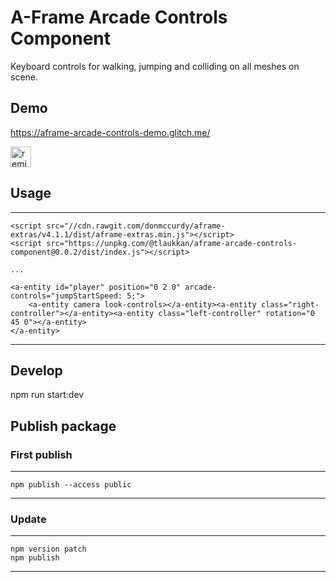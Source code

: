 # A-Frame Arcade Controls Component

Keyboard controls for walking, jumping and colliding on all meshes on scene.

## Demo

https://aframe-arcade-controls-demo.glitch.me/

<!-- Remix Button -->
<a href="https://glitch.com/edit/#!/remix/aframe-arcade-controls-denemo">
  <img src="https://cdn.glitch.com/2bdfb3f8-05ef-4035-a06e-2043962a3a13%2Fremix%402x.png?1513093958726" alt="remix button" aria-label="remix" height="33">
</a>

## Usage

---
    <script src="//cdn.rawgit.com/donmccurdy/aframe-extras/v4.1.1/dist/aframe-extras.min.js"></script>
    <script src="https://unpkg.com/@tlaukkan/aframe-arcade-controls-component@0.0.2/dist/index.js"></script>
    
    ...
    
    <a-entity id="player" position="0 2 0" arcade-controls="jumpStartSpeed: 5;">
        <a-entity camera look-controls></a-entity><a-entity class="right-controller"></a-entity><a-entity class="left-controller" rotation="0 45 0"></a-entity>
    </a-entity>
---

## Develop

npm run start:dev

## Publish package

### First publish

---
    npm publish --access public
---

### Update

---
    npm version patch
    npm publish
---